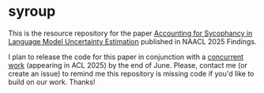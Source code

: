 # syroup
This is the resource repository for the paper [Accounting for Sycophancy in Language Model Uncertainty Estimation](https://aclanthology.org/2025.findings-naacl.438/) published in NAACL 2025 Findings.

I plan to release the code for this paper in conjunction with a [concurrent work](https://arxiv.org/abs/2409.14986) (appearing in ACL 2025) by the end of June. Please, contact me (or create an issue) to remind me this repository is missing code if you'd like to build on our work. Thanks!


